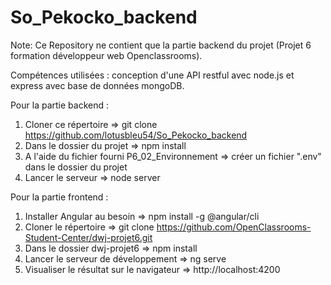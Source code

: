 # So_Pekocko_backend
Note: Ce Repository ne contient que la partie backend du projet (Projet 6 formation développeur web Openclassrooms).

Compétences utilisées : conception d'une API restful avec node.js et express avec base de données mongoDB.

Pour la partie backend :
1) Cloner ce répertoire => git clone https://github.com/lotusbleu54/So_Pekocko_backend
2) Dans le dossier du projet => npm install
3) A l'aide du fichier fourni P6_02_Environnement => créer un fichier ".env" dans le dossier du projet
4) Lancer le serveur => node server

Pour la partie frontend :
1) Installer Angular au besoin => npm install -g @angular/cli
2) Cloner le répertoire => git clone https://github.com/OpenClassrooms-Student-Center/dwj-projet6.git
3) Dans le dossier dwj-projet6 => npm install
4) Lancer le serveur de développement => ng serve
5) Visualiser le résultat sur le navigateur => http://localhost:4200
